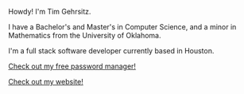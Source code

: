 Howdy! I'm Tim Gehrsitz.

I have a Bachelor's and Master's in Computer Science, and a minor in Mathematics from the University of Oklahoma.

I'm a full stack software developer currently based in Houston.

[Check out my free password manager!](https://passthesalt.netlify.app/)

[Check out my website!](https://www.timgehr.com/#/)
